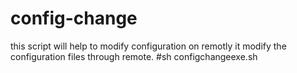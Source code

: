 # config-change
this script will help to modify configuration on remotly 
it modify the configuration files through remote. 
#sh configchangeexe.sh

